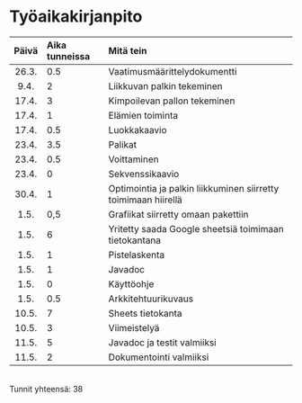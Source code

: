 # Työaikakirjanpito

| Päivä | Aika tunneissa | Mitä tein  |
| :----:|:-----| :-----|
| 26.3. | 0.5    | Vaatimusmäärittelydokumentti |
| 9.4. | 2    | Liikkuvan palkin tekeminen |
| 17.4. | 3    | Kimpoilevan pallon tekeminen|
| 17.4. | 1    | Elämien toiminta |
| 17.4. | 0.5    | Luokkakaavio|
| 23.4. | 3.5    | Palikat |
| 23.4. | 0.5    | Voittaminen |
| 23.4. | 0    | Sekvenssikaavio|
| 30.4. | 1    | Optimointia ja palkin liikkuminen siirretty toimimaan hiirellä|
| 1.5. | 0,5    | Grafiikat siirretty omaan pakettiin|
| 1.5. | 6    | Yritetty saada Google sheetsiä toimimaan tietokantana|
| 1.5. | 1    | Pistelaskenta|
| 1.5. | 1    | Javadoc|
| 1.5. | 0    | Käyttöohje|
| 1.5. | 0.5    | Arkkitehtuurikuvaus|
| 10.5. | 7    | Sheets tietokanta|
| 10.5. | 3    | Viimeistelyä|
| 11.5. | 5 | Javadoc ja testit valmiiksi|
| 11.5. | 2 | Dokumentointi valmiiksi|

<br>
Tunnit yhteensä: 38
